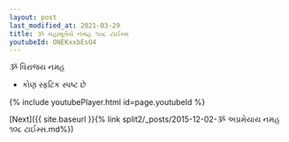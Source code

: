 ```yaml
---
layout: post
last_modified_at: 2021-03-29
title: ૐ મહામૂર્તયે નમહ ૧૦૮ ટાઈમ્સ
youtubeId: ONEKxxbEsO4
---
```

 
 
 ૐ વિરાજય નમહ  
 
 -  કોણ સ્ફટિક સ્પષ્ટ છે 
 
  
 
  
 
 
 
 
 
 


{% include youtubePlayer.html id=page.youtubeId %}
 
[Next]({{ site.baseurl }}{% link  split2/_posts/2015-12-02-ૐ અપ્રમેયાય નમહ ૧૦૮ ટાઈમ્સ.md%})
 
